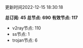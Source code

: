 更新时间2022-12-15 18:30:18

**总订阅: 45**
**总节点: 690**
**有效节点: 117**
- v2ray节点: 110
- ss节点: 1
- trojan节点: 6
